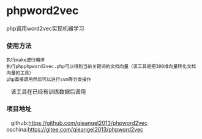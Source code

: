 # phpword2vec
php调用word2vec实现机器学习
### 使用方法
    执行make进行编译
    执行phpphpword2vec.php可以得到当前关键词的文档向量（该工具是把300维向量转化文档向量的工具）
    php直接调用然后可以进行svm等分类操作
    该工具在已经有训练数据后调用
### 项目地址
    github:https://github.com/qieangel2013/phpword2vec
    oschina:https://gitee.com/qieangel2013/phpword2vec
